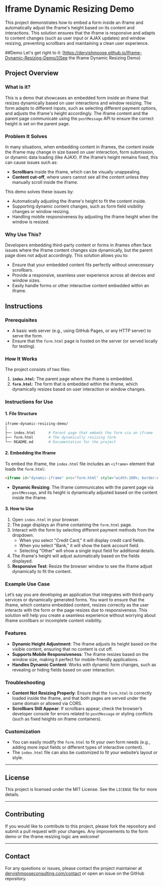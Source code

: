 
# Iframe Dynamic Resizing Demo

This project demonstrates how to embed a form inside an iframe and automatically adjust the iframe's height based on its content and interactions. This solution ensures that the iframe is responsive and adapts to content changes (such as user input or AJAX updates) and window resizing, preventing scrollbars and maintaining a clean user experience.

##Demo
Let's get right to it:
[https://dervishmoose.github.io/Iframe-Dynamic-Resizing-Demo/](See the Iframe Dynamic Resizing Demo)

## Project Overview

### What is it?
This is a demo that showcases an embedded form inside an iframe that resizes dynamically based on user interactions and window resizing. The form adapts to different inputs, such as selecting different payment options, and adjusts the iframe's height accordingly. The iframe content and the parent page communicate using the `postMessage` API to ensure the correct height is set on the parent page.

### Problem It Solves
In many situations, when embedding content in iframes, the content inside the iframe may change in size based on user interaction, form submission, or dynamic data loading (like AJAX). If the iframe’s height remains fixed, this can cause issues such as:

- **Scrollbars** inside the iframe, which can be visually unappealing.
- **Content cut-off**, where users cannot see all the content unless they manually scroll inside the iframe.
  
This demo solves these issues by:

- Automatically adjusting the iframe's height to fit the content inside.
- Supporting dynamic content changes, such as form field visibility changes or window resizing.
- Handling mobile responsiveness by adjusting the iframe height when the window is resized.

### Why Use This?
Developers embedding third-party content or forms in iframes often face issues where the iframe content changes size dynamically, but the parent page does not adjust accordingly. This solution allows you to:

- Ensure that your embedded content fits perfectly without unnecessary scrollbars.
- Provide a responsive, seamless user experience across all devices and window sizes.
- Easily handle forms or other interactive content embedded within an iframe.

## Instructions

### Prerequisites
- A basic web server (e.g., using GitHub Pages, or any HTTP server) to serve the form.
- Ensure that the `form.html` page is hosted on the server (or served locally for testing).

### How It Works
The project consists of two files:

1. **`index.html`**: The parent page where the iframe is embedded.
2. **`form.html`**: The form that is embedded within the iframe, which dynamically resizes based on user interaction or window changes.

### Instructions for Use

#### 1. File Structure

```bash
iframe-dynamic-resizing-demo/
│
├── index.html      # Parent page that embeds the form via an iframe
├── form.html       # The dynamically resizing form
└── README.md       # Documentation for the project
```

#### 2. Embedding the Iframe

To embed the iframe, the `index.html` file includes an `<iframe>` element that loads the `form.html`:

```html
<iframe id="dynamic-iframe" src="form.html" style="width:100%; border:none;"></iframe>
```

- **Dynamic Resizing**: The iframe communicates with the parent page via `postMessage`, and its height is dynamically adjusted based on the content inside the iframe.

#### 3. How to Use

1. Open `index.html` in your browser.
2. The page displays an iframe containing the `form.html` page.
3. Interact with the form by selecting different payment methods from the dropdown.
   - When you select "Credit Card," it will display credit card fields.
   - When you select "Bank," it will show the bank account field.
   - Selecting "Other" will show a single input field for additional details.
4. The iframe's height will adjust automatically based on the fields displayed.
5. **Responsive Test**: Resize the browser window to see the iframe adjust dynamically to fit the content.

### Example Use Case

Let’s say you are developing an application that integrates with third-party services or dynamically generated forms. You want to ensure that the iframe, which contains embedded content, resizes correctly as the user interacts with the form or the page resizes due to responsiveness. This solution will help you create a seamless experience without worrying about iframe scrollbars or incomplete content visibility.

### Features
- **Dynamic Height Adjustment**: The iframe adjusts its height based on the visible content, ensuring that no content is cut off.
- **Supports Mobile Responsiveness**: The iframe resizes based on the window size, making it perfect for mobile-friendly applications.
- **Handles Dynamic Content**: Works with dynamic form changes, such as revealing or hiding fields based on user interaction.

### Troubleshooting
- **Content Not Resizing Properly**: Ensure that the `form.html` is correctly loaded inside the iframe, and that both pages are served under the same domain or allowed via CORS.
- **Scrollbars Still Appear**: If scrollbars appear, check the browser’s developer console for errors related to `postMessage` or styling conflicts (such as fixed heights on iframe containers).

### Customization
- You can easily modify the `form.html` to fit your own form needs (e.g., adding more input fields or different types of interactive content).
- The `index.html` file can also be customized to fit your website’s layout or style.

---

## License

This project is licensed under the MIT License. See the `LICENSE` file for more details.

---

## Contributing

If you would like to contribute to this project, please fork the repository and submit a pull request with your changes. Any improvements to the form demo or the iframe resizing logic are welcome!

---

## Contact

For any questions or issues, please contact the project maintainer at [dervishmooseconsulting.com/contact](https://dervishmooseconsulting.com/contact/) or open an issue on the GitHub repository.
